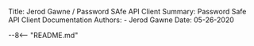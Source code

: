 Title: Jerod Gawne / Password SAfe API Client
Summary: Password Safe API Client Documentation
Authors:
	- Jerod Gawne
Date: 05-26-2020

--8<-- "README.md"
